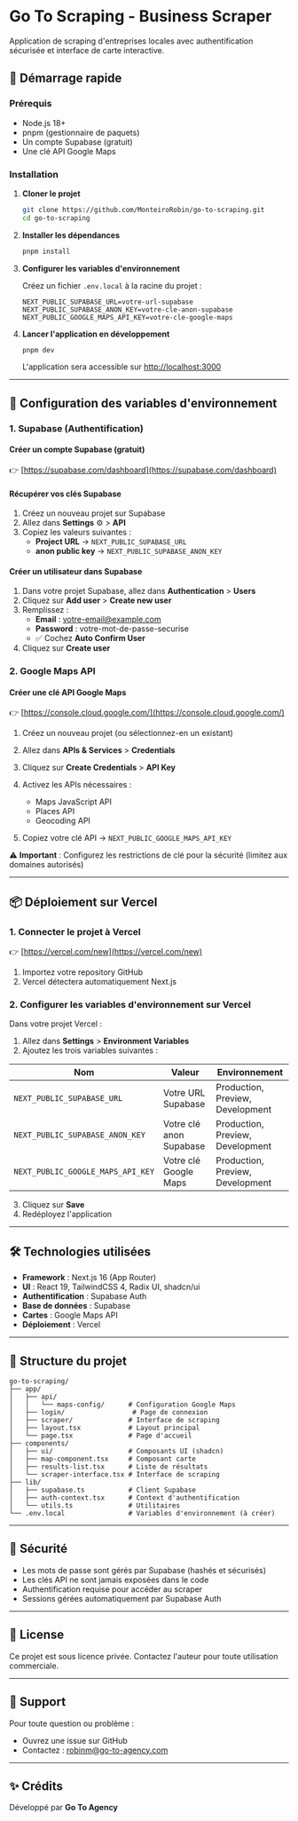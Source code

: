 # Go To Scraping - Business Scraper

Application de scraping d'entreprises locales avec authentification sécurisée et interface de carte interactive.

## 🚀 Démarrage rapide

### Prérequis

- Node.js 18+
- pnpm (gestionnaire de paquets)
- Un compte Supabase (gratuit)
- Une clé API Google Maps

### Installation

1. **Cloner le projet**
   ```bash
   git clone https://github.com/MonteiroRobin/go-to-scraping.git
   cd go-to-scraping
   ```

2. **Installer les dépendances**
   ```bash
   pnpm install
   ```

3. **Configurer les variables d'environnement**

   Créez un fichier `.env.local` à la racine du projet :

   ```env
   NEXT_PUBLIC_SUPABASE_URL=votre-url-supabase
   NEXT_PUBLIC_SUPABASE_ANON_KEY=votre-cle-anon-supabase
   NEXT_PUBLIC_GOOGLE_MAPS_API_KEY=votre-cle-google-maps
   ```

4. **Lancer l'application en développement**
   ```bash
   pnpm dev
   ```

   L'application sera accessible sur [http://localhost:3000](http://localhost:3000)

---

## 🔑 Configuration des variables d'environnement

### 1. Supabase (Authentification)

#### Créer un compte Supabase (gratuit)
👉 [https://supabase.com/dashboard](https://supabase.com/dashboard)

#### Récupérer vos clés Supabase
1. Créez un nouveau projet sur Supabase
2. Allez dans **Settings** ⚙️ > **API**
3. Copiez les valeurs suivantes :
   - **Project URL** → `NEXT_PUBLIC_SUPABASE_URL`
   - **anon public key** → `NEXT_PUBLIC_SUPABASE_ANON_KEY`

#### Créer un utilisateur dans Supabase
1. Dans votre projet Supabase, allez dans **Authentication** > **Users**
2. Cliquez sur **Add user** > **Create new user**
3. Remplissez :
   - **Email** : votre-email@example.com
   - **Password** : votre-mot-de-passe-securise
   - ✅ Cochez **Auto Confirm User**
4. Cliquez sur **Create user**

### 2. Google Maps API

#### Créer une clé API Google Maps
👉 [https://console.cloud.google.com/](https://console.cloud.google.com/)

1. Créez un nouveau projet (ou sélectionnez-en un existant)
2. Allez dans **APIs & Services** > **Credentials**
3. Cliquez sur **Create Credentials** > **API Key**
4. Activez les APIs nécessaires :
   - Maps JavaScript API
   - Places API
   - Geocoding API

5. Copiez votre clé API → `NEXT_PUBLIC_GOOGLE_MAPS_API_KEY`

⚠️ **Important** : Configurez les restrictions de clé pour la sécurité (limitez aux domaines autorisés)

---

## 📦 Déploiement sur Vercel

### 1. Connecter le projet à Vercel

👉 [https://vercel.com/new](https://vercel.com/new)

1. Importez votre repository GitHub
2. Vercel détectera automatiquement Next.js

### 2. Configurer les variables d'environnement sur Vercel

Dans votre projet Vercel :
1. Allez dans **Settings** > **Environment Variables**
2. Ajoutez les trois variables suivantes :

| Nom | Valeur | Environnement |
|-----|--------|---------------|
| `NEXT_PUBLIC_SUPABASE_URL` | Votre URL Supabase | Production, Preview, Development |
| `NEXT_PUBLIC_SUPABASE_ANON_KEY` | Votre clé anon Supabase | Production, Preview, Development |
| `NEXT_PUBLIC_GOOGLE_MAPS_API_KEY` | Votre clé Google Maps | Production, Preview, Development |

3. Cliquez sur **Save**
4. Redéployez l'application

---

## 🛠️ Technologies utilisées

- **Framework** : Next.js 16 (App Router)
- **UI** : React 19, TailwindCSS 4, Radix UI, shadcn/ui
- **Authentification** : Supabase Auth
- **Base de données** : Supabase
- **Cartes** : Google Maps API
- **Déploiement** : Vercel

---

## 📂 Structure du projet

```
go-to-scraping/
├── app/
│   ├── api/
│   │   └── maps-config/      # Configuration Google Maps
│   ├── login/                 # Page de connexion
│   ├── scraper/              # Interface de scraping
│   ├── layout.tsx            # Layout principal
│   └── page.tsx              # Page d'accueil
├── components/
│   ├── ui/                   # Composants UI (shadcn)
│   ├── map-component.tsx     # Composant carte
│   ├── results-list.tsx      # Liste de résultats
│   └── scraper-interface.tsx # Interface de scraping
├── lib/
│   ├── supabase.ts           # Client Supabase
│   ├── auth-context.tsx      # Context d'authentification
│   └── utils.ts              # Utilitaires
└── .env.local                # Variables d'environnement (à créer)
```

---

## 🔐 Sécurité

- Les mots de passe sont gérés par Supabase (hashés et sécurisés)
- Les clés API ne sont jamais exposées dans le code
- Authentification requise pour accéder au scraper
- Sessions gérées automatiquement par Supabase Auth

---

## 📝 License

Ce projet est sous licence privée. Contactez l'auteur pour toute utilisation commerciale.

---

## 🤝 Support

Pour toute question ou problème :
- Ouvrez une issue sur GitHub
- Contactez : robinm@go-to-agency.com

---

## ✨ Crédits

Développé par **Go To Agency**
